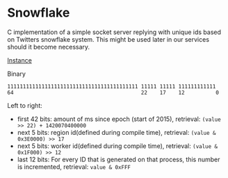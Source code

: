 # Snowflake
C implementation of a simple socket server replying with unique ids based on Twitters snowflake system.
This might be used later in our services should it become necessary.

[Instance](https://id.21xayah.com)

Binary
```
111111111111111111111111111111111111111111 11111 11111 111111111111
64                                         22    17    12          0
```
Left to right:
* first 42 bits: amount of ms since epoch (start of 2015), retrieval: `(value >> 22) + 1420070400000`
* next 5 bits: region id(defined during compile time), retrieval: `(value & 0x3E0000) >> 17`
* next 5 bits: worker id(defined during compile time), retrieval: `(value & 0x1F000) >> 12`
* last 12 bits: For every ID that is generated on that process, this number is incremented, retrieval: `value & 0xFFF`
